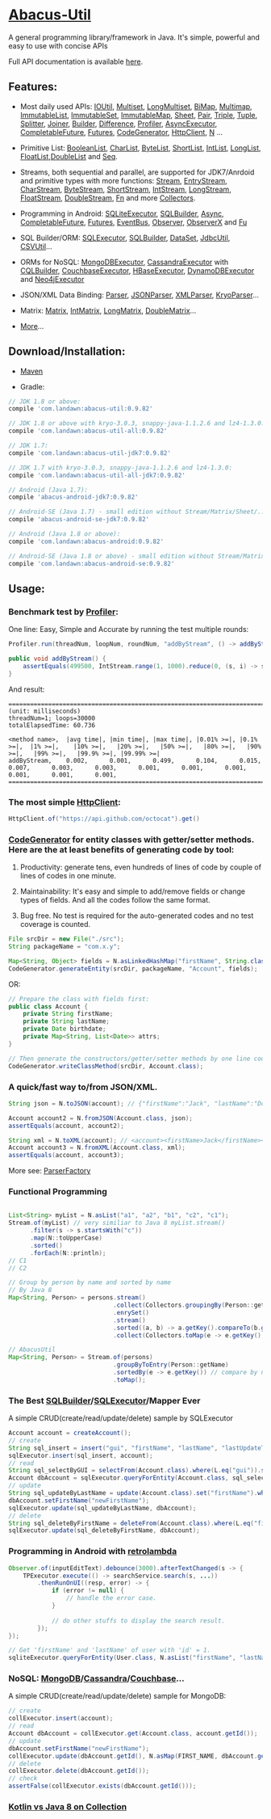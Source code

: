 # [Abacus-Util](http://www.landawn.com)

A general programming library/framework in Java. It's simple, powerful and easy to use with concise APIs

Full API documentation is available [here](https://www.javadoc.io/doc/com.landawn/abacus-util).

## Features:

* Most daily used APIs: [IOUtil][], [Multiset][], [LongMultiset][], [BiMap][], [Multimap][], [ImmutableList][], [ImmutableSet][], [ImmutableMap][], [Sheet][], [Pair][], [Triple][], [Tuple][], [Splitter][], [Joiner][], [Builder][], [Difference][], [Profiler][], [AsyncExecutor][], [CompletableFuture][], [Futures][], [CodeGenerator][], [HttpClient][], [N][] ...

* Primitive List: [BooleanList][], [CharList][], [ByteList][], [ShortList][], [IntList][], [LongList][], [FloatList][],[DoubleList][] and [Seq][].

* Streams, both sequential and parallel, are supported for JDK7/Anrdoid and primitive types with more functions: [Stream][], [EntryStream][], [CharStream][], [ByteStream][], [ShortStream][], [IntStream][], [LongStream][], [FloatStream][], [DoubleStream][], [Fn][] and more [Collectors][].

* Programming in Android: [SQLiteExecutor][], [SQLBuilder][], [Async][], [CompletableFuture][CompletableFuture_Android], [Futures][], [EventBus][], [Observer][], [ObserverX][] and [Fu][]

* SQL Builder/ORM: [SQLExecutor][], [SQLBuilder][], [DataSet][], [JdbcUtil][], [CSVUtil][]...

* ORMs for NoSQL: [MongoDBExecutor][], [CassandraExecutor][] with [CQLBuilder][], [CouchbaseExecutor][], [HBaseExecutor][], [DynamoDBExecutor][] and [Neo4jExecutor][]

* JSON/XML Data Binding: [Parser][], [JSONParser][], [XMLParser][], [KryoParser][]...

* Matrix: [Matrix][], [IntMatrix][], [LongMatrix][], [DoubleMatrix][]...

* [More](http://www.landawn.com)...

## Download/Installation:

* [Maven](http://search.maven.org/#search%7Cga%7C1%7Cg%3A%22com.landawn%22)

* Gradle:
```gradle
// JDK 1.8 or above:
compile 'com.landawn:abacus-util:0.9.82'

// JDK 1.8 or above with kryo-3.0.3, snappy-java-1.1.2.6 and lz4-1.3.0:
compile 'com.landawn:abacus-util-all:0.9.82'

// JDK 1.7:
compile 'com.landawn:abacus-util-jdk7:0.9.82'

// JDK 1.7 with kryo-3.0.3, snappy-java-1.1.2.6 and lz4-1.3.0:
compile 'com.landawn:abacus-util-all-jdk7:0.9.82'

// Android (Java 1.7):
compile 'abacus-android-jdk7:0.9.82'

// Android-SE (Java 1.7) - small edition without Stream/Matrix/Sheet/...:
compile 'abacus-android-se-jdk7:0.9.82'

// Android (Java 1.8 or above):
compile 'com.landawn:abacus-android:0.9.82'

// Android-SE (Java 1.8 or above) - small edition without Stream/Matrix/Sheet/...:
compile 'com.landawn:abacus-android-se:0.9.82'
```

## Usage:

### Benchmark test by [Profiler][]:

One line: Easy, Simple and Accurate by running the test multiple rounds:
```java
Profiler.run(threadNum, loopNum, roundNum, "addByStream", () -> addByStream()).printResult();

public void addByStream() {
    assertEquals(499500, IntStream.range(1, 1000).reduce(0, (s, i) -> s += i));
}

```
And result:
```
========================================================================================================================
(unit: milliseconds)
threadNum=1; loops=30000
totalElapsedTime: 60.736

<method name>,  |avg time|, |min time|, |max time|, |0.01% >=|, |0.1% >=|,  |1% >=|,    |10% >=|,   |20% >=|,   |50% >=|,   |80% >=|,   |90% >=|,   |99% >=|,   |99.9% >=|, |99.99% >=|
addByStream,    0.002,      0.001,      0.499,      0.104,      0.015,      0.007,      0.003,      0.003,      0.001,      0.001,      0.001,      0.001,      0.001,      0.001,      
========================================================================================================================
```
### The most simple [HttpClient][]:

```java
HttpClient.of("https://api.github.com/octocat").get()
```

### [CodeGenerator](http://www.landawn.com/api-docs/com/landawn/abacus/util/CodeGenerator.html) for entity classes with getter/setter methods. Here are the at least benefits of generating code by tool:

1. Productivity: generate tens, even hundreds of lines of code by couple of lines of codes in one minute.

2. Maintainability: It's easy and simple to add/remove fields or change types of fields. And all the codes follow the same format.

3. Bug free. No test is required for the auto-generated codes and no test coverage is counted. 

```java
File srcDir = new File("./src");
String packageName = "com.x.y";

Map<String, Object> fields = N.asLinkedHashMap("firstName", String.class, "lastName", String.class, "birthdate", Date.class, "attrs", "Map<String, List<java.sql.Date>>");
CodeGenerator.generateEntity(srcDir, packageName, "Account", fields);
```
OR:

```java
// Prepare the class with fields first:
public class Account {
    private String firstName;
    private String lastName;
    private Date birthdate;
    private Map<String, List<Date>> attrs;
}

// Then generate the constructors/getter/setter methods by one line code:
CodeGenerator.writeClassMethod(srcDir, Account.class);
```

### A quick/fast way to/from JSON/XML.
```java
String json = N.toJSON(account); // {"firstName":"Jack", "lastName":"Do", "birthDate":1495815803177}

Account account2 = N.fromJSON(Account.class, json);
assertEquals(account, account2);

String xml = N.toXML(account); // <account><firstName>Jack</firstName><lastName>Do</lastName><birthDate>1495815803177</birthDate></account>
Account account3 = N.fromXML(Account.class, xml);
assertEquals(account, account3);
```

More see: [ParserFactory](http://www.landawn.com/api-docs/com/landawn/abacus/parser/ParserFactory.html)

### Functional Programming
```java

List<String> myList = N.asList("a1", "a2", "b1", "c2", "c1");
Stream.of(myList) // very similiar to Java 8 myList.stream()
      .filter(s -> s.startsWith("c"))
      .map(N::toUpperCase)
      .sorted()
      .forEach(N::println);
// C1
// C2

// Group by person by name and sorted by name
// By Java 8
Map<String, Person> = persons.stream()
                             .collect(Collectors.groupingBy(Person::getName))
                             .enrySet()
                             .stream()
                             .sorted((a, b) -> a.getKey().compareTo(b.getKey())) // compare by name;
                             .collect(Collectors.toMap(e -> e.getKey(), e.getValue()));

// AbacusUtil
Map<String, Person> = Stream.of(persons)
                             .groupByToEntry(Person::getName)
                             .sortedBy(e -> e.getKey()) // compare by name;
                             .toMap();

```

### The Best [SQLBuilder][]/[SQLExecutor][]/Mapper Ever
A simple CRUD(create/read/update/delete) sample by SQLExecutor

```java
Account account = createAccount();
// create
String sql_insert = insert("gui", "firstName", "lastName", "lastUpdateTime").into(Account.class).sql();
sqlExecutor.insert(sql_insert, account);
// read
String sql_selectByGUI = selectFrom(Account.class).where(L.eq("gui")).sql();
Account dbAccount = sqlExecutor.queryForEntity(Account.class, sql_selectByGUI, account);
// update
String sql_updateByLastName = update(Account.class).set("firstName").where(L.eq("lastName")).sql();
dbAccount.setFirstName("newFirstName");
sqlExecutor.update(sql_updateByLastName, dbAccount);
// delete
String sql_deleteByFirstName = deleteFrom(Account.class).where(L.eq("firstName)).sql();
sqlExecutor.update(sql_deleteByFirstName, dbAccount);
```

### Programming in Android with [retrolambda](https://github.com/orfjackal/retrolambda)

```java
Observer.of(inputEditText).debounce(3000).afterTextChanged(s -> {
    TPExecutor.execute(() -> searchService.search(s, ...))
        .thenRunOnUI((resp, error) -> {
            if (error != null) {
                // handle the error case.
            }
            
            // do other stuffs to display the search result.            
        });
});

// Get 'firstName' and 'lastName' of user with 'id' = 1.             
sqliteExecutor.queryForEntity(User.class, N.asList("firstName", "lastName"), eq("id", 1));
```

### NoSQL: [MongoDB][MongoDBExecutor]/[Cassandra][CassandraExecutor]/[Couchbase][CouchbaseExecutor]...
A simple CRUD(create/read/update/delete) sample for MongoDB:
```java
// create
collExecutor.insert(account);
// read
Account dbAccount = collExecutor.get(Account.class, account.getId());
// update
dbAccount.setFirstName("newFirstName");
collExecutor.update(dbAccount.getId(), N.asMap(FIRST_NAME, dbAccount.getFirstName()));
// delete
collExecutor.delete(dbAccount.getId());
// check
assertFalse(collExecutor.exists(dbAccount.getId()));
```

### [Kotlin vs Java 8 on Collection](./Java_Kotlin.md)

[IOUtil]: http://www.landawn.com/IOUtil_view.html
[Multiset]: http://www.landawn.com/Multiset_view.html
[LongMultiset]: http://www.landawn.com/LongMultiset_view.html
[BiMap]: http://www.landawn.com/BiMap_view.html
[Multimap]: http://www.landawn.com/Multimap_view.html
[ImmutableList]: http://www.landawn.com/ImmutableList_view.html
[ImmutableSet]: http://www.landawn.com/ImmutableSet_view.html
[ImmutableMap]: http://www.landawn.com/ImmutableMap_view.html
[Sheet]: http://www.landawn.com/Sheet_view.html
[Pair]: http://www.landawn.com/Pair_view.html
[Triple]: http://www.landawn.com/Triple_view.html
[Tuple]: http://www.landawn.com/Tuple_view.html
[Splitter]: http://www.landawn.com/Splitter_view.html
[Joiner]: http://www.landawn.com/Joiner_view.html
[Builder]: http://www.landawn.com/Builder_view.html
[Difference]: http://www.landawn.com/Difference_view.html
[Profiler]: http://www.landawn.com/Profiler_view.html
[AsyncExecutor]: http://www.landawn.com/AsyncExecutor_view.html
[CompletableFuture]: http://www.landawn.com/CompletableFuture_view.html
[Futures]: http://www.landawn.com/Futures_view.html
[CodeGenerator]: http://www.landawn.com/CodeGenerator_view.html
[HttpClient]: http://www.landawn.com/HttpClient_view.html
[N]:http://www.landawn.com/N_view.html

[BooleanList]: http://www.landawn.com/BooleanList_view.html
[CharList]: http://www.landawn.com/CharList_view.html
[ByteList]: http://www.landawn.com/ByteList_view.html
[ShortList]: http://www.landawn.com/ShortList_view.html
[IntList]: http://www.landawn.com/IntList_view.html
[LongList]: http://www.landawn.com/LongList_view.html
[FloatList]: http://www.landawn.com/FloatList_view.html
[DoubleList]: http://www.landawn.com/DoubleList_view.html
[Seq]: http://www.landawn.com/Seq_view.html

[Stream]: http://www.landawn.com/Stream_view.html
[EntryStream]: http://www.landawn.com/EntryStream_view.html
[CharStream]: http://www.landawn.com/CharStream_view.html
[ByteStream]: http://www.landawn.com/ByteStream_view.html
[ShortStream]: http://www.landawn.com/ShortStream_view.html
[IntStream]: http://www.landawn.com/IntStream_view.html
[LongStream]: http://www.landawn.com/LongStream_view.html
[FloatStream]: http://www.landawn.com/FloatStream_view.html
[DoubleStream]: http://www.landawn.com/DoubleStream_view.html
[Fn]: http://www.landawn.com/Fn_view.html
[Collectors]: http://www.landawn.com/Collectors_view.html

[SQLiteExecutor]: http://www.landawn.com/SQLiteExecutor_view.html
[SQLBuilder]: http://www.landawn.com/SQLBuilder_view.html
[Async]: http://www.landawn.com/Async_Android_view.html
[CompletableFuture_Android]: http://www.landawn.com/CompletableFuture_Android_view.html
[Futures]: http://www.landawn.com/Futures_Android_view.html
[EventBus]: http://www.landawn.com/EventBus_view.html
[Observer]: http://www.landawn.com/api-docs/com/landawn/abacus/android/util/Observer.html
[ObserverX]: http://www.landawn.com/api-docs/com/landawn/abacus/android/util/ObserverX.html
[Fu]: http://www.landawn.com/Fu_view.html

[SQLExecutor]: http://www.landawn.com/SQLExecutor_view.html
[SQLBuilder]: http://www.landawn.com/SQLBuilder_view.html
[DataSet]: http://www.landawn.com/DataSet_view.html
[JdbcUtil]: http://www.landawn.com/JdbcUtil_view.html
[CSVUtil]: http://www.landawn.com/CSVUtil_view.html

[MongoDBExecutor]: http://www.landawn.com/MongoDBExecutor_view.html
[CassandraExecutor]: http://www.landawn.com/CassandraExecutor_view.html
[CQLBuilder]: http://www.landawn.com/CQLBuilder_view.html
[CouchbaseExecutor]: http://www.landawn.com/CouchbaseExecutor_view.html
[HBaseExecutor]: http://www.landawn.com/HBaseExecutor_view.html
[DynamoDBExecutor]: http://www.landawn.com/DynamoDBExecutor_view.html
[Neo4jExecutor]: http://www.landawn.com/Neo4jExecutor_view.html

[Parser]: http://www.landawn.com/Parser_view.html
[JSONParser]: http://www.landawn.com/JSONParser_view.html
[XMLParser]: http://www.landawn.com/XMLParser_view.html
[KryoParser]: http://www.landawn.com/KryoParser_view.html

[Matrix]: http://www.landawn.com/Matrix_view.html
[IntMatrix]: http://www.landawn.com/IntMatrix_view.html
[LongMatrix]: http://www.landawn.com/LongMatrix_view.html
[DoubleMatrix]: http://www.landawn.com/DoubleMatrix_view.html
